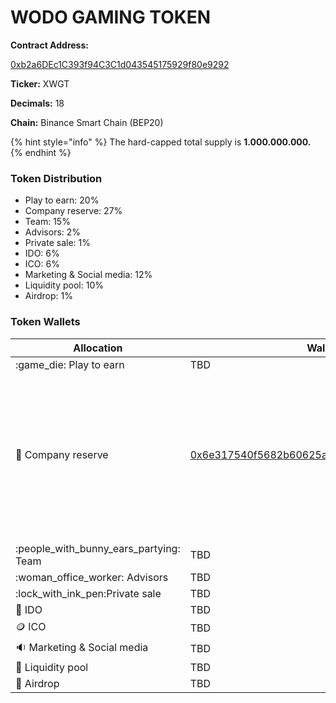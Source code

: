 # WODO GAMING TOKEN

**Contract Address:**&#x20;

[0xb2a6DEc1C393f94C3C1d043545175929f80e9292](https://bscscan.com/address/0xb2a6DEc1C393f94C3C1d043545175929f80e9292)

**Ticker:** XWGT

**Decimals:** 18

**Chain:** Binance Smart Chain (BEP20)

{% hint style="info" %}
The hard-capped total supply is **1.000.000.000.**
{% endhint %}

### **Token Distribution**

* Play to earn: 20%&#x20;
* Company reserve: 27%&#x20;
* Team: 15%&#x20;
* Advisors: 2%&#x20;
* Private sale: 1%&#x20;
* IDO: 6%&#x20;
* ICO: 6%&#x20;
* Marketing & Social media: 12%&#x20;
* Liquidity pool: 10%&#x20;
* Airdrop: 1%

### Token Wallets

| Allocation                                 | Wallet                                                                                                               | Lock                                                                                                                                                             |
| ------------------------------------------ | -------------------------------------------------------------------------------------------------------------------- | ---------------------------------------------------------------------------------------------------------------------------------------------------------------- |
| :game\_die: Play to earn                   | TBD                                                                                                                  |                                                                                                                                                                  |
| :briefcase: Company reserve                | [0x6e317540f5682b60625aAf548D83D4F917F74Fb1](https://bscscan.com/address/0x6e317540f5682b60625aAf548D83D4F917F74Fb1) | <p><strong><code>Release Date:</code></strong><code>  01 April , 2023</code><br><strong>Vesting:</strong> Released over 2 years once the locking is revoked.</p> |
|                                            |                                                                                                                      |                                                                                                                                                                  |
| :people\_with\_bunny\_ears\_partying: Team | TBD                                                                                                                  |                                                                                                                                                                  |
| :woman\_office\_worker: Advisors           | TBD                                                                                                                  |                                                                                                                                                                  |
| :lock\_with\_ink\_pen:Private sale         | TBD                                                                                                                  |                                                                                                                                                                  |
| :purse: IDO                                | TBD                                                                                                                  |                                                                                                                                                                  |
| :coin: ICO                                 | TBD                                                                                                                  |                                                                                                                                                                  |
| :sound: Marketing & Social media           | TBD                                                                                                                  |                                                                                                                                                                  |
| :8ball: Liquidity pool                     | TBD                                                                                                                  |                                                                                                                                                                  |
| :gift: Airdrop                             | TBD                                                                                                                  |                                                                                                                                                                  |

